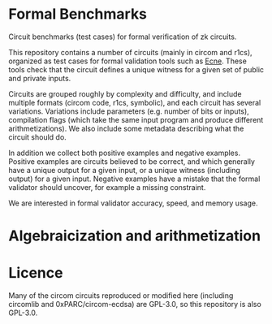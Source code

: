 # Formal Benchmarks
Circuit benchmarks (test cases) for formal verification of zk circuits.

This repository contains a number of circuits (mainly in circom and r1cs), organized as test cases for formal validation tools such as [Ecne](https://github.com/franklynwang/EcneProject).  These tools check that the circuit defines a unique witness for a given set of public and private inputs. 

Circuits are grouped roughly by complexity and difficulty, and include multiple formats (circom code, r1cs, symbolic), and each circuit has several variations. Variations include parameters (e.g. number of bits or inputs), compilation flags (which take the same input program and produce different arithmetizations). We also include some metadata describing what the circuit should do.

In addition we collect both positive examples and negative examples. Positive examples are circuits believed to be correct, and which generally have a unique output for a given input, or a unique witness (including output) for a given input.  Negative examples have a mistake that the formal validator should uncover, for example a missing constraint.

We are interested in formal validator accuracy, speed, and memory usage.


# Algebraicization and arithmetization





# Licence
Many of the circom circuits reproduced or modified here (including circomlib and 0xPARC/circom-ecdsa) are GPL-3.0, so this repository is also GPL-3.0. 
